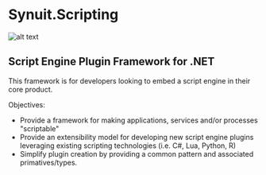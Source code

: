 # Synuit.Scripting
![alt text](https://media.synuit.io/wp-content/uploads/2018/04/synuit.scripting.png "Synuit.Scripting") 
## Script Engine Plugin Framework for .NET

This framework is for developers looking to embed a script engine in their core product.

Objectives:
- Provide a framework for making applications, services and/or processes "scriptable"
- Provide an extensibility model for developing new script engine plugins leveraging existing scripting technologies (i.e. C#, Lua, Python, R)
- Simplify plugin creation by providing a common pattern and associated primatives/types.
